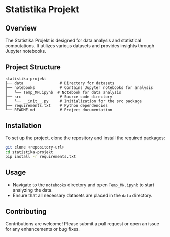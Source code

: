 # Statistika Projekt

## Overview
The Statistika Projekt is designed for data analysis and statistical computations. It utilizes various datasets and provides insights through Jupyter notebooks.

## Project Structure
```
statistika-projekt
├── data                # Directory for datasets
├── notebooks           # Contains Jupyter notebooks for analysis
│   └── Temp_MN.ipynb  # Notebook for data analysis
├── src                 # Source code directory
│   └── __init__.py     # Initialization for the src package
├── requirements.txt    # Python dependencies
└── README.md           # Project documentation
```

## Installation
To set up the project, clone the repository and install the required packages:

```bash
git clone <repository-url>
cd statistika-projekt
pip install -r requirements.txt
```

## Usage
- Navigate to the `notebooks` directory and open `Temp_MN.ipynb` to start analyzing the data.
- Ensure that all necessary datasets are placed in the `data` directory.

## Contributing
Contributions are welcome! Please submit a pull request or open an issue for any enhancements or bug fixes.